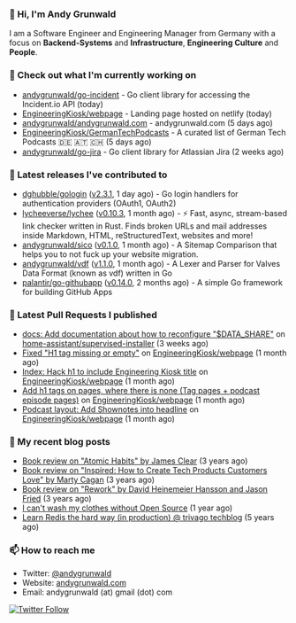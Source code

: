 ### 👋 Hi, I'm Andy Grunwald

I am a Software Engineer and Engineering Manager from Germany with a focus on **Backend-Systems** and **Infrastructure**, **Engineering Culture** and **People**.

### 👷 Check out what I'm currently working on


- [andygrunwald/go-incident](https://github.com/andygrunwald/go-incident) - Go client library for accessing the Incident.io API (today)
- [EngineeringKiosk/webpage](https://github.com/EngineeringKiosk/webpage) - Landing page hosted on netlify (today)
- [andygrunwald/andygrunwald.com](https://github.com/andygrunwald/andygrunwald.com) - andygrunwald.com (5 days ago)
- [EngineeringKiosk/GermanTechPodcasts](https://github.com/EngineeringKiosk/GermanTechPodcasts) - A curated list of German Tech Podcasts 🇩🇪 🇦🇹 🇨🇭 (5 days ago)
- [andygrunwald/go-jira](https://github.com/andygrunwald/go-jira) - Go client library for Atlassian Jira (2 weeks ago)

### 🔭 Latest releases I've contributed to


- [dghubble/gologin](https://github.com/dghubble/gologin) ([v2.3.1](https://github.com/dghubble/gologin/releases/tag/v2.3.1), 1 day ago) - Go login handlers for authentication providers (OAuth1, OAuth2)
- [lycheeverse/lychee](https://github.com/lycheeverse/lychee) ([v0.10.3](https://github.com/lycheeverse/lychee/releases/tag/v0.10.3), 1 month ago) - ⚡ Fast, async, stream-based link checker written in Rust. Finds broken URLs and mail addresses inside Markdown, HTML, reStructuredText, websites and more!
- [andygrunwald/sico](https://github.com/andygrunwald/sico) ([v0.1.0](https://github.com/andygrunwald/sico/releases/tag/v0.1.0), 1 month ago) - A Sitemap Comparison that helps you to not fuck up your website migration.
- [andygrunwald/vdf](https://github.com/andygrunwald/vdf) ([v1.1.0](https://github.com/andygrunwald/vdf/releases/tag/v1.1.0), 1 month ago) - A Lexer and Parser for Valves Data Format (known as vdf) written in Go
- [palantir/go-githubapp](https://github.com/palantir/go-githubapp) ([v0.14.0](https://github.com/palantir/go-githubapp/releases/tag/v0.14.0), 2 months ago) - A simple Go framework for building GitHub Apps

### 🔨 Latest Pull Requests I published


- [docs: Add documentation about how to reconfigure &#34;$DATA_SHARE&#34;](https://github.com/home-assistant/supervised-installer/pull/251) on [home-assistant/supervised-installer](https://github.com/home-assistant/supervised-installer) (3 weeks ago)
- [Fixed &#34;H1 tag missing or empty&#34;](https://github.com/EngineeringKiosk/webpage/pull/244) on [EngineeringKiosk/webpage](https://github.com/EngineeringKiosk/webpage) (1 month ago)
- [Index: Hack h1 to include Engineering Kiosk title](https://github.com/EngineeringKiosk/webpage/pull/243) on [EngineeringKiosk/webpage](https://github.com/EngineeringKiosk/webpage) (1 month ago)
- [Add h1 tags on pages, where there is none (Tag pages &#43; podcast episode pages)](https://github.com/EngineeringKiosk/webpage/pull/242) on [EngineeringKiosk/webpage](https://github.com/EngineeringKiosk/webpage) (1 month ago)
- [Podcast layout: Add Shownotes into headline](https://github.com/EngineeringKiosk/webpage/pull/241) on [EngineeringKiosk/webpage](https://github.com/EngineeringKiosk/webpage) (1 month ago)

### 📝 My recent blog posts


- [Book review on &#34;Atomic Habits&#34; by James Clear](https://andygrunwald.com/blog/book-review-on-atomic-habits-by-james-clear/) (3 years ago)
- [Book review on &#34;Inspired: How to Create Tech Products Customers Love&#34; by Marty Cagan](https://andygrunwald.com/blog/book-review-on-inspired-how-to-create-tech-products-customers-love-by-marty-cagan/) (3 years ago)
- [Book review on &#34;Rework&#34; by David Heinemeier Hansson and Jason Fried](https://andygrunwald.com/blog/book-review-on-rework-by-david-heinemeier-hansson-and-jason-fried/) (3 years ago)
- [I can&#39;t wash my clothes without Open Source](https://andygrunwald.com/blog/i-cant-wash-my-clothes-without-open-source/) (1 year ago)
- [Learn Redis the hard way (in production) @ trivago techblog](https://andygrunwald.com/blog/learn-redis-the-hard-way-in-production-trivago-techblog/) (5 years ago)

### 📫 How to reach me

- Twitter: [@andygrunwald](https://twitter.com/andygrunwald)
- Website: [andygrunwald.com](https://andygrunwald.com)
- Email: andygrunwald (at) gmail (dot) com

[![Twitter Follow](https://img.shields.io/twitter/follow/andygrunwald?label=Follow&style=social)](https://twitter.com/andygrunwald)
